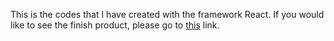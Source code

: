 This is the codes that I have created with the framework React. If you would like to see the finish product, please go to [this](https://s3.amazonaws.com/react-my-portfolio/index.html) link. 
